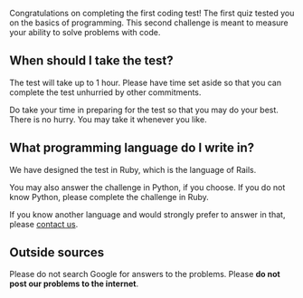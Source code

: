 Congratulations on completing the first coding test! The first quiz
tested you on the basics of programming. This second challenge is
meant to measure your ability to solve problems with code.

## When should I take the test?

The test will take up to 1 hour. Please have time set aside so that
you can complete the test unhurried by other commitments.

Do take your time in preparing for the test so that you may do
your best. There is no hurry. You may take it whenever you like.

## What programming language do I write in?

We have designed the test in Ruby, which is the language of Rails.

You may also answer the challenge in Python, if you choose. If you do
not know Python, please complete the challenge in Ruby.

If you know another language and would strongly prefer to answer in
that, please [contact us](mailto:admissions@appacademy.io).

## Outside sources

Please do not search Google for answers to the
problems. Please **do not post our problems to the internet**.
